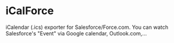 iCalForce
=========

iCalendar (.ics) exporter for Salesforce/Force.com. You can watch Salesforce's "Event" via Google calendar, Outlook.com,...
